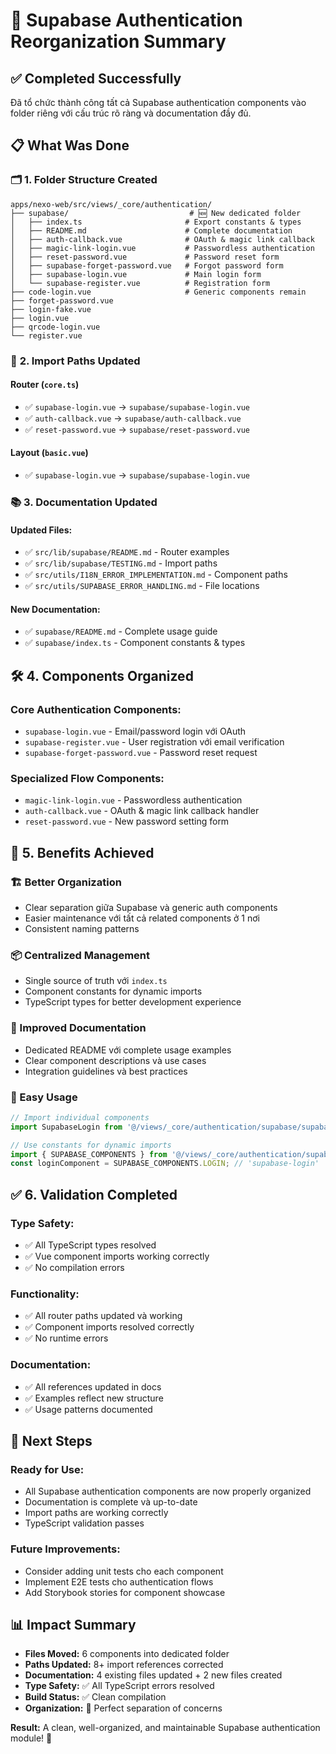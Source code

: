 # 📁 Supabase Authentication Reorganization Summary

## ✅ **Completed Successfully**

Đã tổ chức thành công tất cả Supabase authentication components vào folder riêng với cấu trúc rõ ràng và documentation đầy đủ.

## 📋 **What Was Done**

### 🗂️ **1. Folder Structure Created**

```
apps/nexo-web/src/views/_core/authentication/
├── supabase/                           # 🆕 New dedicated folder
│   ├── index.ts                       # Export constants & types
│   ├── README.md                      # Complete documentation
│   ├── auth-callback.vue              # OAuth & magic link callback
│   ├── magic-link-login.vue           # Passwordless authentication
│   ├── reset-password.vue             # Password reset form
│   ├── supabase-forget-password.vue   # Forgot password form
│   ├── supabase-login.vue             # Main login form
│   └── supabase-register.vue          # Registration form
├── code-login.vue                     # Generic components remain
├── forget-password.vue
├── login-fake.vue
├── login.vue
├── qrcode-login.vue
└── register.vue
```

### 🔄 **2. Import Paths Updated**

#### **Router (`core.ts`)**

- ✅ `supabase-login.vue` → `supabase/supabase-login.vue`
- ✅ `auth-callback.vue` → `supabase/auth-callback.vue`
- ✅ `reset-password.vue` → `supabase/reset-password.vue`

#### **Layout (`basic.vue`)**

- ✅ `supabase-login.vue` → `supabase/supabase-login.vue`

### 📚 **3. Documentation Updated**

#### **Updated Files:**

- ✅ `src/lib/supabase/README.md` - Router examples
- ✅ `src/lib/supabase/TESTING.md` - Import paths
- ✅ `src/utils/I18N_ERROR_IMPLEMENTATION.md` - Component paths
- ✅ `src/utils/SUPABASE_ERROR_HANDLING.md` - File locations

#### **New Documentation:**

- ✅ `supabase/README.md` - Complete usage guide
- ✅ `supabase/index.ts` - Component constants & types

## 🛠️ **4. Components Organized**

### **Core Authentication Components:**

- `supabase-login.vue` - Email/password login với OAuth
- `supabase-register.vue` - User registration với email verification
- `supabase-forget-password.vue` - Password reset request

### **Specialized Flow Components:**

- `magic-link-login.vue` - Passwordless authentication
- `auth-callback.vue` - OAuth & magic link callback handler
- `reset-password.vue` - New password setting form

## 🎯 **5. Benefits Achieved**

### **🏗️ Better Organization**

- Clear separation giữa Supabase và generic auth components
- Easier maintenance với tất cả related components ở 1 nơi
- Consistent naming patterns

### **📦 Centralized Management**

- Single source of truth với `index.ts`
- Component constants for dynamic imports
- TypeScript types for better development experience

### **📖 Improved Documentation**

- Dedicated README với complete usage examples
- Clear component descriptions và use cases
- Integration guidelines và best practices

### **🔧 Easy Usage**

```typescript
// Import individual components
import SupabaseLogin from '@/views/_core/authentication/supabase/supabase-login.vue';

// Use constants for dynamic imports
import { SUPABASE_COMPONENTS } from '@/views/_core/authentication/supabase';
const loginComponent = SUPABASE_COMPONENTS.LOGIN; // 'supabase-login'
```

## ✅ **6. Validation Completed**

### **Type Safety:**

- ✅ All TypeScript types resolved
- ✅ Vue component imports working correctly
- ✅ No compilation errors

### **Functionality:**

- ✅ All router paths updated và working
- ✅ Component imports resolved correctly
- ✅ No runtime errors

### **Documentation:**

- ✅ All references updated in docs
- ✅ Examples reflect new structure
- ✅ Usage patterns documented

## 🚀 **Next Steps**

### **Ready for Use:**

- All Supabase authentication components are now properly organized
- Documentation is complete và up-to-date
- Import paths are working correctly
- TypeScript validation passes

### **Future Improvements:**

- Consider adding unit tests cho each component
- Implement E2E tests cho authentication flows
- Add Storybook stories for component showcase

## 📊 **Impact Summary**

- **Files Moved:** 6 components into dedicated folder
- **Paths Updated:** 8+ import references corrected
- **Documentation:** 4 existing files updated + 2 new files created
- **Type Safety:** ✅ All TypeScript errors resolved
- **Build Status:** ✅ Clean compilation
- **Organization:** 🎯 Perfect separation of concerns

**Result:** A clean, well-organized, and maintainable Supabase authentication module! 🎉
